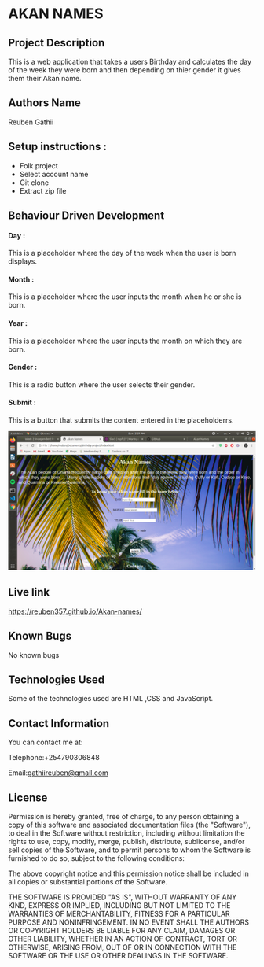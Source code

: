 # AKAN NAMES
## Project Description
This is a web application  that takes a users Birthday and calculates the day of the week they were born and then depending on thier gender it gives them their Akan name.
## Authors Name 
Reuben Gathii
## Setup instructions :
* Folk project
* Select account name 
* Git clone
* Extract zip file
## Behaviour Driven Development 
#### Day :
This is a placeholder where the day of the week when the user is born displays.
#### Month :
This is a placeholder where the user inputs the month when he or she is born.
#### Year :
This is a placeholder where the user inputs the month on which they are born.
#### Gender :
This is a radio button where the user selects their gender.
#### Submit :
This is a button that submits the content entered in the placeholderrs.

![](https://github.com/Reuben357/Akan-names/blob/development/images/Screenshot%20from%202020-02-16%2014-27-21.png)

## Live link
https://reuben357.github.io/Akan-names/ 
## Known Bugs
No known bugs
## Technologies Used
Some of the technologies used are HTML ,CSS and JavaScript.
## Contact Information
You can contact me at:

Telephone:+254790306848

Email:gathiireuben@gmail.com
## License 
Permission is hereby granted, free of charge, to any person obtaining a copy of this software and associated documentation files (the "Software"), to deal in the Software without restriction, including without limitation the rights to use, copy, modify, merge, publish, distribute, sublicense, and/or sell copies of the Software, and to permit persons to whom the Software is furnished to do so, subject to the following conditions:

The above copyright notice and this permission notice shall be included in all copies or substantial portions of the Software.

THE SOFTWARE IS PROVIDED "AS IS", WITHOUT WARRANTY OF ANY KIND, EXPRESS OR IMPLIED, INCLUDING BUT NOT LIMITED TO THE WARRANTIES OF MERCHANTABILITY, FITNESS FOR A PARTICULAR PURPOSE AND NONINFRINGEMENT. IN NO EVENT SHALL THE AUTHORS OR COPYRIGHT HOLDERS BE LIABLE FOR ANY CLAIM, DAMAGES OR OTHER LIABILITY, WHETHER IN AN ACTION OF CONTRACT, TORT OR OTHERWISE, ARISING FROM, OUT OF OR IN CONNECTION WITH THE SOFTWARE OR THE USE OR OTHER DEALINGS IN THE SOFTWARE.



